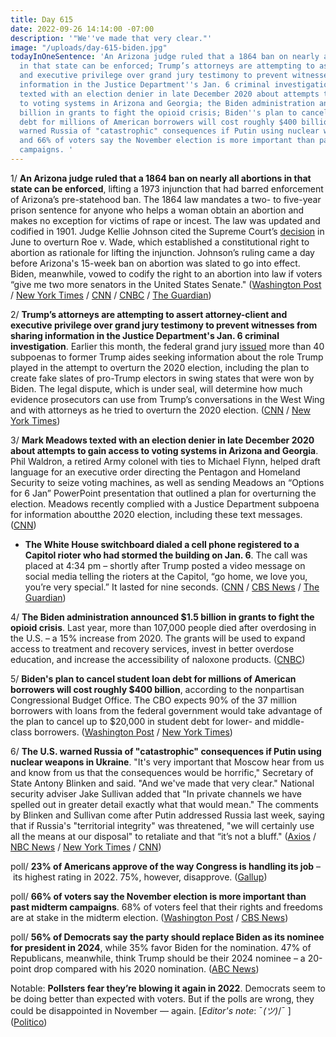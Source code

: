 ```yaml
---
title: Day 615
date: 2022-09-26 14:14:00 -07:00
description: '"We''ve made that very clear."'
image: "/uploads/day-615-biden.jpg"
todayInOneSentence: 'An Arizona judge ruled that a 1864 ban on nearly all abortions
  in that state can be enforced; Trump’s attorneys are attempting to assert attorney-client
  and executive privilege over grand jury testimony to prevent witnesses from sharing
  information in the Justice Department''s Jan. 6 criminal investigation; Mark Meadows
  texted with an election denier in late December 2020 about attempts to gain access
  to voting systems in Arizona and Georgia; the Biden administration announced $1.5
  billion in grants to fight the opioid crisis; Biden''s plan to cancel student loan
  debt for millions of American borrowers will cost roughly $400 billion; the U.S.
  warned Russia of "catastrophic" consequences if Putin using nuclear weapons in Ukraine;
  and 66% of voters say the November election is more important than past midterm
  campaigns. '
---
```


1/ **An Arizona judge ruled that a 1864 ban on nearly all abortions in that state can be enforced**, lifting a 1973 injunction that had barred enforcement of Arizona’s pre-statehood ban. The 1864 law mandates a two- to five-year prison sentence for anyone who helps a woman obtain an abortion and makes no exception for victims of rape or incest. The law was updated and codified in 1901. Judge Kellie Johnson cited the Supreme Court’s [decision](https://whatthefuckjusthappenedtoday.com/2022/06/24/day-521/#1-in-a-historic-reversal-the-supreme) in June to overturn Roe v. Wade, which established a constitutional right to abortion as rationale for lifting the injunction. Johnson’s ruling came a day before Arizona's 15-week ban on abortion was slated to go into effect. Biden, meanwhile, vowed to codify the right to an abortion into law if voters “give me two more senators in the United States Senate." ([Washington Post](https://www.washingtonpost.com/nation/2022/09/24/arizona-abortion-law-judge-johnson-brnovich/) / [New York Times](https://www.nytimes.com/2022/09/23/us/arizona-abortion-ban.html) / [CNN](https://www.cnn.com/2022/09/23/politics/arizona-abortion-ban-ruling/index.html) / [CNBC](https://www.cnbc.com/2022/09/23/biden-promises-to-codify-roe-if-two-more-democrats-are-elected-to-the-senate.html) / [The Guardian](https://www.theguardian.com/us-news/2022/sep/24/arizona-abortion-ban-law))

2/ **Trump’s attorneys are attempting to assert attorney-client and executive privilege over grand jury testimony to prevent witnesses from sharing information in the Justice Department's Jan. 6 criminal investigation**. Earlier this month, the federal grand jury [issued](https://whatthefuckjusthappenedtoday.com/2022/09/12/day-601/#2-the-justice-department-issued-abou) more than 40 subpoenas to former Trump aides seeking information about the role Trump played in the attempt to overturn the 2020 election, including the plan to create fake slates of pro-Trump electors in swing states that were won by Biden. The legal dispute, which is under seal, will determine how much evidence prosecutors can use from Trump’s conversations in the West Wing and with attorneys as he tried to overturn the 2020 election. ([CNN](https://www.cnn.com/2022/09/23/politics/trump-grand-jury-court-fight/index.html) / [New York Times](https://www.nytimes.com/2022/09/23/us/trump-privilege-investigation.html))

3/ **Mark Meadows texted with an election denier in late December 2020 about attempts to gain access to voting systems in Arizona and Georgia**. Phil Waldron, a retired Army colonel with ties to Michael Flynn, helped draft language for an executive order directing the Pentagon and Homeland Security to seize voting machines, as well as sending Meadows an “Options for 6 Jan” PowerPoint presentation that outlined a plan for overturning the election. Meadows recently complied with a Justice Department subpoena for information aboutthe 2020 election, including these text messages. ([CNN](https://www.cnn.com/2022/09/26/politics/meadows-texts-phil-waldron-seize-voting-machines-election-fraud/index.html))

* **The White House switchboard dialed a cell phone registered to a Capitol rioter who had stormed the building on Jan. 6**. The call was placed at 4:34 pm – shortly after Trump posted a video message on social media telling the rioters at the Capitol, “go home, we love you, you’re very special.” It lasted for nine seconds. ([CNN](https://www.cnn.com/2022/09/26/politics/mysterious-phone-call-white-house-rioter-jan-6/index.html) / [CBS News](https://www.cbsnews.com/news/denver-riggleman-white-house-switchboard-capitol-rioter-january-6-60-minutes-2022-09-23/) / [The Guardian](https://www.theguardian.com/us-news/2022/sep/26/white-house-call-january-6-rioter-denver-riggleman-book-the-breach))

4/ **The Biden administration announced $1.5 billion in grants to fight the opioid crisis**. Last year, more than 107,000 people died after overdosing in the U.S. – a 15% increase from 2020. The grants will be used to expand access to treatment and recovery services, invest in better overdose education, and increase the accessibility of naloxone products. ([CNBC](https://www.cnbc.com/2022/09/24/biden-administration-awards-1point5-billion-to-fight-opioid-crisis.html))

5/ **Biden's plan to cancel student loan debt for millions of American borrowers will cost roughly $400 billion**, according to the nonpartisan Congressional Budget Office. The CBO expects 90% of the 37 million borrowers with loans from the federal government would take advantage of the plan to cancel up to $20,000 in student debt for lower- and middle-class borrowers. ([Washington Post](https://www.washingtonpost.com/us-policy/2022/09/26/cbo-student-loan-forgiveness-biden/) / [New York Times](https://www.nytimes.com/2022/09/26/us/politics/white-house-student-loan-forgiveness.html))

6/ **The U.S. warned Russia of "catastrophic" consequences if Putin using nuclear weapons in Ukraine**. "It's very important that Moscow hear from us and know from us that the consequences would be horrific," Secretary of State Antony Blinken and said. "And we've made that very clear." National security adviser Jake Sullivan added that "In private channels we have spelled out in greater detail exactly what that would mean." The comments by Blinken and Sullivan come after Putin addressed Russia last week, saying that if Russia's "territorial integrity" was threatened, "we will certainly use all the means at our disposal" to retaliate and that “it’s not a bluff." ([Axios](https://www.axios.com/2022/09/26/us-russia-nuclear-weapons-ukraine-warning) / [NBC News](https://www.nbcnews.com/news/world/russia-catastrophic-consequences-nuclear-weapons-ukraine-us-warns-rcna49365) / [New York Times](https://www.nytimes.com/2022/09/25/us/politics/us-russia-nuclear.html) / [CNN](https://www.cnn.com/2022/09/26/politics/us-warns-putin-nuclear-weapons-analysis/index.html))

poll/ **23% of Americans approve of the way Congress is handling its job** – its highest rating in 2022. 75%, however, disapprove. ([Gallup](https://news.gallup.com/poll/401864/recent-congressional-approval-trending-higher.aspx))

poll/ **66% of voters say the November election is more important than past midterm campaigns**. 68% of voters feel that their rights and freedoms are at stake in the midterm election. ([Washington Post](https://www.washingtonpost.com/elections/2022/09/25/control-house-senate-2022-election-polls/) / [CBS News](https://www.cbsnews.com/news/house-republican-majority-shrinks-opinion-poll-2022-09-25/))

poll/ **56% of Democrats say the party should replace Biden as its nominee for president in 2024**, while 35% favor Biden for the nomination. 47% of Republicans, meanwhile, think Trump should be their 2024 nominee – a 20-point drop compared with his 2020 nomination. ([ABC News](https://abcnews.go.com/Politics/biden-struggles-party-democrats-2024-poll/story?id=90427262))

Notable: **Pollsters fear they’re blowing it again in 2022**. Democrats seem to be doing better than expected with voters. But if the polls are wrong, they could be disappointed in November — again. \[*Editor's note*: ¯_(ツ)_/¯ \] ([Politico](https://www.politico.com/news/2022/09/26/pollsters-fear-elections-2024-00058506))